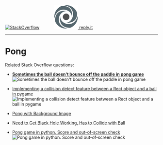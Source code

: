 
[![StackOverflow](https://stackexchange.com/users/flair/7322082.png)](https://stackoverflow.com/users/5577765/rabbid76?tab=profile) &nbsp;&nbsp;&nbsp;&nbsp;&nbsp;&nbsp;&nbsp;&nbsp;&nbsp;&nbsp; [![reply.it](../../resource/logo/Repl_it_logo_80.png) reply.it](https://repl.it/repls/folder/PyGame%20Examples)


---

# Pong

Related Stack Overflow questions:

- **[Sometimes the ball doesn't bounce off the paddle in pong game](https://stackoverflow.com/questions/62864205/sometimes-the-ball-doesnt-bounce-off-the-paddle-in-pong-game)**  
  ![Sometimes the ball doesn't bounce off the paddle in pong game](https://i.imgur.com/tF3EwGX.gif)

- [Implementing a collision detect feature between a Rect object and a ball in pygame](https://stackoverflow.com/questions/58716774/implementing-a-collision-detect-feature-between-a-rect-object-and-a-ball-in-pyga/58736372#58736372)  
  ![Implementing a collision detect feature between a Rect object and a ball in pygame](https://i.stack.imgur.com/mCtnM.gif)

- [Pong with Background Image](https://stackoverflow.com/questions/58751697/pong-with-background-image)  
- [Need to Get Black Hole Working, Has to Collide with Ball](https://stackoverflow.com/questions/58775396/need-to-get-black-hole-working-has-to-collide-with-ball/58777680#58777680)

- [Pong game in python. Score and out-of-screen check](https://stackoverflow.com/questions/62221432/pong-game-in-python-score-and-out-of-screen-check/62221774#62221774)  
  ![Pong game in python. Score and out-of-screen check](https://i.stack.imgur.com/AdKUV.gif)
